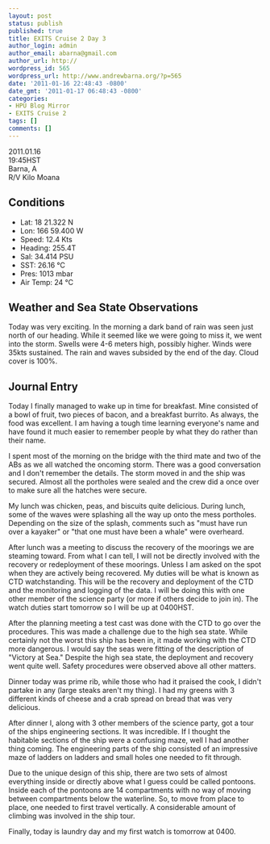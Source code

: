 ```yaml
---
layout: post
status: publish
published: true
title: EXITS Cruise 2 Day 3
author_login: admin
author_email: abarna@gmail.com
author_url: http://
wordpress_id: 565
wordpress_url: http://www.andrewbarna.org/?p=565
date: '2011-01-16 22:48:43 -0800'
date_gmt: '2011-01-17 06:48:43 -0800'
categories:
- HPU Blog Mirror
- EXITS Cruise 2
tags: []
comments: []
---
```

2011.01.16\
19:45HST\
Barna, A\
R/V Kilo Moana

## Conditions
* Lat: 18 21.322 N
* Lon: 166 59.400 W
* Speed: 12.4 Kts
* Heading: 255.4T
* Sal: 34.414 PSU
* SST: 26.16 °C
* Pres: 1013 mbar
* Air Temp: 24 °C

## Weather and Sea State Observations
Today was very exciting. In the morning a dark band of rain was seen just north of our heading. While it seemed like we were going to miss it, we went into the storm. Swells were 4-6 meters high, possibly higher. Winds were 35kts sustained. The rain and waves subsided by the end of the day. Cloud cover is 100%.

## Journal Entry
Today I finally managed to wake up in time for breakfast. Mine consisted of a bowl of fruit, two pieces of bacon, and a breakfast burrito. As always, the food was excellent. I am having a tough time learning everyone's name and have found it much easier to remember people by what they do rather than their name.

I spent most of the morning on the bridge with the third mate and two of the ABs as we all watched the oncoming storm. There was a good conversation and I don't remember the details. The storm moved in and the ship was secured. Almost all the portholes were sealed and the crew did a once over to make sure all the hatches were secure.

My lunch was chicken, peas, and biscuits quite delicious. During lunch, some of the waves were splashing all the way up onto the mess portholes. Depending on the size of the splash, comments such as "must have run over a kayaker" or "that one must have been a whale" were overheard.

After lunch was a meeting to discuss the recovery of the moorings we are steaming toward. From what I can tell, I will not be directly involved with the recovery or redeployment of these moorings. Unless I am asked on the spot when they are actively being recovered. My duties will be what is known as CTD watchstanding. This will be the recovery and deployment of the CTD and the monitoring and logging of the data. I will be doing this with one other member of the science party (or more if others decide to join in). The watch duties start tomorrow so I will be up at 0400HST.

After the planning meeting a test cast was done with the CTD to go over the procedures. This was made a challenge due to the high sea state. While certainly not the worst this ship has been in, it made working with the CTD more dangerous. I would say the seas were fitting of the description of "Victory at Sea." Despite the high sea state, the deployment and recovery went quite well. Safety procedures were observed above all other matters.

Dinner today was prime rib, while those who had it praised the cook, I didn't partake in any (large steaks aren't my thing). I had my greens with 3 different kinds of cheese and a crab spread on bread that was very delicious.

After dinner I, along with 3 other members of the science party, got a tour of the ships engineering sections. It was incredible. If I thought the habitable sections of the ship were a confusing maze, well I had another thing coming. The engineering parts of the ship consisted of an impressive maze of ladders on ladders and small holes one needed to fit through.

Due to the unique design of this ship, there are two sets of almost everything inside or directly above what I guess could be called pontoons. Inside each of the pontoons are 14 compartments with no way of moving between compartments below the waterline. So, to move from place to place, one needed to first travel vertically. A considerable amount of climbing was involved in the ship tour.

Finally, today is laundry day and my first watch is tomorrow at 0400.